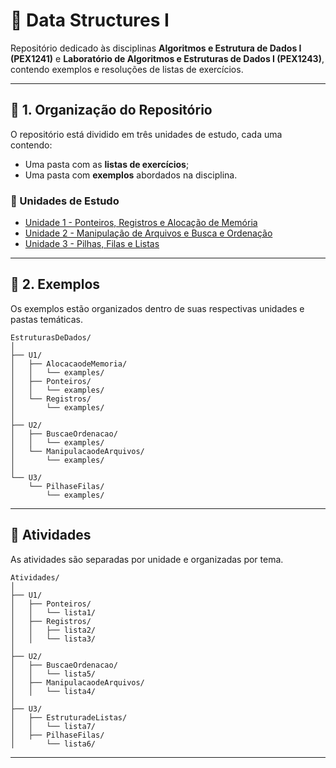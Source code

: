 # 📂 Data Structures I

Repositório dedicado às disciplinas **Algoritmos e Estrutura de Dados I (PEX1241)** e **Laboratório de Algoritmos e Estruturas de Dados I (PEX1243)**, contendo exemplos e resoluções de listas de exercícios.


---

## 📌 1. Organização do Repositório
O repositório está dividido em três unidades de estudo, cada uma contendo:
- Uma pasta com as **listas de exercícios**;
- Uma pasta com **exemplos** abordados na disciplina.

### 📖 Unidades de Estudo
- [Unidade 1 - Ponteiros, Registros e Alocação de Memória](./U1/)
- [Unidade 2 - Manipulação de Arquivos e Busca e Ordenação](./U2/)
- [Unidade 3 - Pilhas, Filas e Listas](./U3/)

---

## 📝 2. Exemplos
Os exemplos estão organizados dentro de suas respectivas unidades e pastas temáticas.

```
EstruturasDeDados/
│
├── U1/
│   ├── AlocacaodeMemoria/
│   │   └── examples/
│   ├── Ponteiros/
│   │   └── examples/
│   └── Registros/
│       └── examples/
│
├── U2/
│   ├── BuscaeOrdenacao/
│   │   └── examples/
│   └── ManipulacaodeArquivos/
│       └── examples/
│
└── U3/
    └── PilhaseFilas/
        └── examples/
```
---

## 📂 Atividades
As atividades são separadas por unidade e organizadas por tema.
 
```
Atividades/
│
├── U1/
│   ├── Ponteiros/
│   │   └── lista1/
│   ├── Registros/
│   │   ├── lista2/
│   │   └── lista3/
│
├── U2/
│   ├── BuscaeOrdenacao/
│   │   └── lista5/
│   ├── ManipulacaodeArquivos/
│   │   └── lista4/
│
├── U3/
│   ├── EstruturadeListas/
│   │   └── lista7/
│   ├── PilhaseFilas/
│       └── lista6/
```
---
